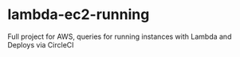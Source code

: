 # lambda-ec2-running
Full project for AWS, queries for running instances with Lambda and Deploys via CircleCI
